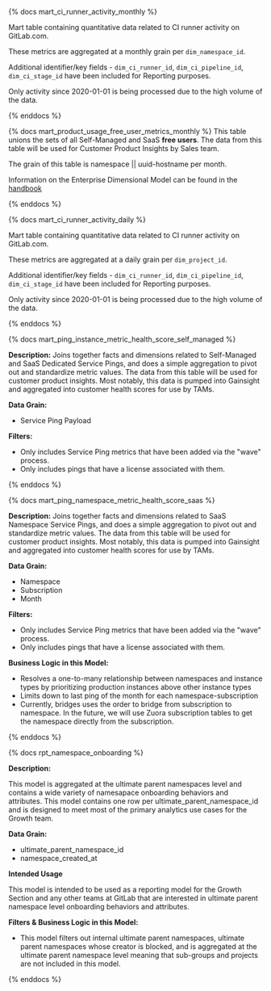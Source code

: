 {% docs mart_ci_runner_activity_monthly %}

Mart table containing quantitative data related to CI runner activity on GitLab.com.

These metrics are aggregated at a monthly grain per `dim_namespace_id`.

Additional identifier/key fields - `dim_ci_runner_id`, `dim_ci_pipeline_id`, `dim_ci_stage_id` have been included for Reporting purposes.

Only activity since 2020-01-01 is being processed due to the high volume of the data.

{% enddocs %}

{% docs mart_product_usage_free_user_metrics_monthly %}
This table unions the sets of all Self-Managed and SaaS **free users**. The data from this table will be used for  Customer Product Insights by Sales team.

The grain of this table is namespace || uuid-hostname per month.

Information on the Enterprise Dimensional Model can be found in the [handbook](https://about.gitlab.com/handbook/business-ops/data-team/platform/edw/)

{% enddocs %}

{% docs mart_ci_runner_activity_daily %}

Mart table containing quantitative data related to CI runner activity on GitLab.com.

These metrics are aggregated at a daily grain per `dim_project_id`.

Additional identifier/key fields - `dim_ci_runner_id`, `dim_ci_pipeline_id`, `dim_ci_stage_id` have been included for Reporting purposes.

Only activity since 2020-01-01 is being processed due to the high volume of the data.

{% enddocs %}

{% docs mart_ping_instance_metric_health_score_self_managed %}

**Description:** Joins together facts and dimensions related to Self-Managed and SaaS Dedicated Service Pings, and does a simple aggregation to pivot out and standardize metric values. The data from this table will be used for customer product insights. Most notably, this data is pumped into Gainsight and aggregated into customer health scores for use by TAMs.

**Data Grain:**
- Service Ping Payload

**Filters:**
- Only includes Service Ping metrics that have been added via the "wave" process.
- Only includes pings that have a license associated with them.

{% enddocs %}

{% docs mart_ping_namespace_metric_health_score_saas %}

**Description:** Joins together facts and dimensions related to SaaS Namespace Service Pings, and does a simple aggregation to pivot out and standardize metric values. The data from this table will be used for customer product insights. Most notably, this data is pumped into Gainsight and aggregated into customer health scores for use by TAMs.

**Data Grain:**
- Namespace
- Subscription
- Month

**Filters:**
- Only includes Service Ping metrics that have been added via the "wave" process.
- Only includes pings that have a license associated with them.

**Business Logic in this Model:**
- Resolves a one-to-many relationship between namespaces and instance types by prioritizing production instances above other instance types
- Limits down to last ping of the month for each namespace-subscription
- Currently, bridges uses the order to bridge from subscription to namespace. In the future, we will use Zuora subscription tables to get the namespace directly from the subscription.

{% enddocs %}

{% docs rpt_namespace_onboarding %}

**Description:**

This model is aggregated at the ultimate parent namespaces level and contains a wide variety of namesapace onboarding behaviors and attributes. This model contains one row per ultimate_parent_namespace_id and is designed to meet most of the primary analytics use cases for the Growth team. 

**Data Grain:**
* ultimate_parent_namespace_id
* namespace_created_at

**Intended Usage**

This model is intended to be used as a reporting model for the Growth Section and any other teams at GitLab that are interested in ultimate parent namespace level onboarding behaviors and attributes.

**Filters & Business Logic in this Model:**

* This model filters out internal ultimate parent namespaces, ultimate parent namespaces whose creator is blocked, and is aggregated at the ultimate parent namespace level meaning that sub-groups and projects are not included in this model.


{% enddocs %}
